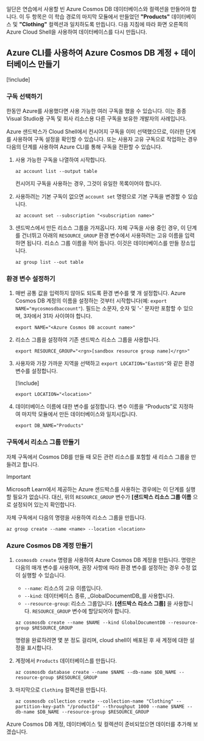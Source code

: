 일단은 연습에서 사용할 빈 Azure Cosmos DB 데이터베이스와 컬렉션을 만들어야 합니다. 이 두 항목은 이 학습 경로의 마지막 모듈에서 만들었던 **"Products"** 데이터베이스 및 **"Clothing"** 컬렉션과 일치하도록 만듭니다. 다음 지침에 따라 화면 오른쪽의 Azure Cloud Shell을 사용하여 데이터베이스를 다시 만듭니다.

## <a name="create-an-azure-cosmos-db-account--database-with-the-azure-cli"></a>Azure CLI를 사용하여 Azure Cosmos DB 계정 + 데이터베이스 만들기

[!include[](../../../includes/azure-sandbox-activate.md)]

### <a name="select-a-subscription"></a>구독 선택하기

한동안 Azure를 사용했다면 사용 가능한 여러 구독을 했을 수 있습니다. 이는 종종 Visual Studio용 구독 및 회사 리소스용 다른 구독을 보유한 개발자의 사례입니다.

Azure 샌드박스가 Cloud Shell에서 컨시어지 구독을 이미 선택했으므로, 이러한 단계를 사용하여 구독 설정을 확인할 수 있습니다. 또는 사용자 고유 구독으로 작업하는 경우 다음의 단계를 사용하여 Azure CLI를 통해 구독을 전환할 수 있습니다.

1. 사용 가능한 구독을 나열하여 시작합니다.

    ```azurecli
    az account list --output table
    ```

   컨시어지 구독을 사용하는 경우, 그것이 유일한 목록이어야 합니다.

1. 사용하려는 기본 구독이 없으면 `account set` 명령으로 기본 구독을 변경할 수 있습니다.

    ```azurecli
    az account set --subscription "<subscription name>"
    ```
    
1. 샌드박스에서 만든 리소스 그룹을 가져옵니다. 자체 구독을 사용 중인 경우, 이 단계를 건너뛰고 아래의 `RESOURCE_GROUP` 환경 변수에서 사용하려는 고유 이름을 입력하면 됩니다. 리소스 그룹 이름을 적어 둡니다. 이것은 데이터베이스를 만들 장소입니다.

    ```azurecli
    az group list --out table
    ```
### <a name="setup-environment-variables"></a>환경 변수 설정하기

1. 매번 공통 값을 입력하지 않아도 되도록 환경 변수를 몇 개 설정합니다. Azure Cosmos DB 계정의 이름을 설정하는 것부터 시작합니다(예: `export NAME="mycosmosdbaccount"`). 필드는 소문자, 숫자 및 '-' 문자만 포함할 수 있으며, 3자에서 31자 사이여야 합니다.

    ```azurecli
    export NAME="<Azure Cosmos DB account name>"
    ```

1. 리소스 그룹을 설정하여 기존 샌드박스 리소스 그룹을 사용합니다.

    ```azurecli
    export RESOURCE_GROUP="<rgn>[sandbox resource group name]</rgn>"
    ```

1. 사용자와 가장 가까운 지역을 선택하고 `export LOCATION="EastUS"`와 같은 환경 변수를 설정합니다.

    [!include[](../../../includes/azure-sandbox-regions-first-mention-note.md)]

    ```azurecli
    export LOCATION="<location>"
    ```

1. 데이터베이스 이름에 대한 변수를 설정합니다. 변수 이름을 “Products”로 지정하여 마지막 모듈에서 만든 데이터베이스와 일치시킵니다.

    ```azurecli
    export DB_NAME="Products"
    ```

### <a name="create-a-resource-group-in-your-subscription"></a>구독에서 리소스 그룹 만들기

자체 구독에서 Cosmos DB를 만들 때 모든 관련 리소스를 포함할 새 리소스 그룹을 만들려고 합니다.

> [!IMPORTANT]
> Microsoft Learn에서 제공하는 Azure 샌드박스를 사용하는 경우에는 이 단계를 실행할 필요가 없습니다. 대신, 위의 `RESOURCE_GROUP` 변수가 **<rgn>[샌드박스 리소스 그룹 이름</rgn>** 으로 설정되어 있는지 확인합니다.

자체 구독에서 다음의 명령을 사용하여 리소스 그룹을 만듭니다. 

```azurecli
az group create --name <name> --location <location>
```

### <a name="create-the-azure-cosmos-db-account"></a>Azure Cosmos DB 계정 만들기

1. `cosmosdb create` 명령을 사용하여 Azure Cosmos DB 계정을 만듭니다. 명령은 다음의 매개 변수를 사용하며, 권장 사항에 따라 환경 변수를 설정하는 경우 수정 없이 실행할 수 있습니다.
    - `--name`: 리소스의 고유 이름입니다.
    - `--kind`: 데이터베이스 종류, _GlobalDocumentDB_를 사용합니다.
    - `--resource-group`: 리소스 그룹입니다. **<rgn>[샌드박스 리소스 그룹]</rgn>** 을 사용합니다. `RESOURCE_GROUP` 변수에 할당되어야 합니다.

    ```azurecli
    az cosmosdb create --name $NAME --kind GlobalDocumentDB --resource-group $RESOURCE_GROUP
    ```

    명령을 완료하려면 몇 분 정도 걸리며, cloud shell이 배포된 후 새 계정에 대한 설정을 표시합니다.

1. 계정에서 `Products` 데이터베이스를 만듭니다.

    ```azurecli
    az cosmosdb database create --name $NAME --db-name $DB_NAME --resource-group $RESOURCE_GROUP
    ```

1. 마지막으로 `Clothing` 컬렉션을 만듭니다.

    ```azurecli
    az cosmosdb collection create --collection-name "Clothing" --partition-key-path "/productId" --throughput 1000 --name $NAME --db-name $DB_NAME --resource-group $RESOURCE_GROUP
    ```

Azure Cosmos DB 계정, 데이터베이스 및 컬렉션이 준비되었으면 데이터를 추가해 보겠습니다.
